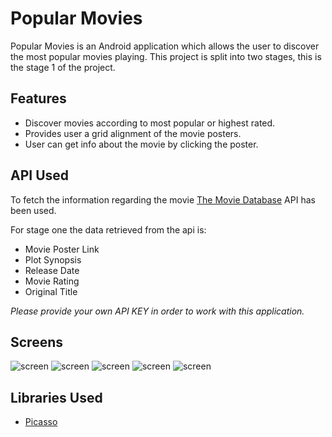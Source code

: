# Popular Movies
Popular Movies is an Android application which allows the user to discover the most popular movies playing. 
This project is split into two stages, this is the stage 1 of the project.

## Features
* Discover movies according to most popular or highest rated.
* Provides user a grid alignment of the movie posters.
* User can get info about the movie by clicking the poster.


## API Used
To fetch the information regarding the movie [The Movie Database](https://www.themoviedb.org/documentation/api) API has been used.

For stage one the data retrieved from the api is:
* Movie Poster Link
* Plot Synopsis
* Release Date
* Movie Rating
* Original Title

*Please provide your own API KEY in order to work with this application.*

## Screens
![screen](../master/screenshots/Screenshot_1.png)
![screen](../master/screenshots/Screenshot_2.png)
![screen](../master/screenshots/Screenshot_3.png)
![screen](../master/screenshots/Screenshot_4.png)
![screen](../master/screenshots/Screenshot_5.png)



## Libraries Used
* [Picasso](http://square.github.io/picasso/)

